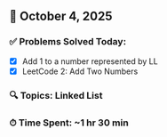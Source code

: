 ## 📅 October 4, 2025

### ✅ Problems Solved Today:
- [x] Add 1 to a number represented by LL
- [x] LeetCode 2: Add Two Numbers

### 🔍 Topics: Linked List
### ⏱ Time Spent: ~1 hr 30 min
